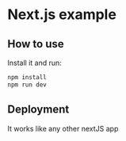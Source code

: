# Next.js example

## How to use

Install it and run:

```sh
npm install
npm run dev
```

## Deployment

It works like any other nextJS app
